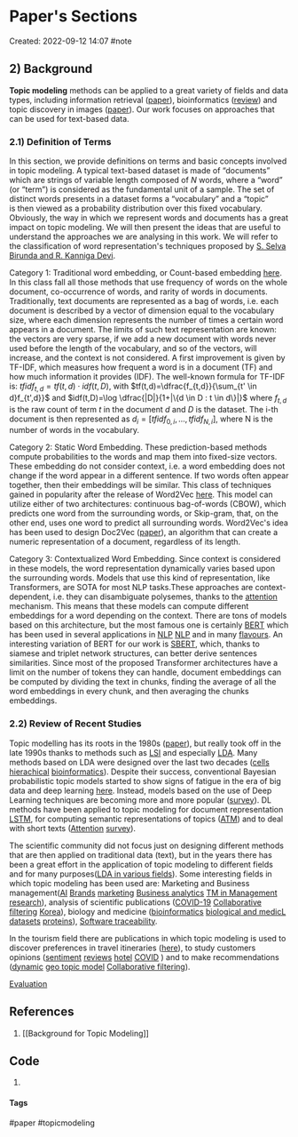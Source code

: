 # Paper's Sections
Created: 2022-09-12 14:07
#note

## 2) Background
**Topic modeling** methods can be applied to a great variety of fields and data types, including information retrieval ([paper](https://maroo.cs.umass.edu/getpdf.php?id=850)), bioinformatics ([review](https://springerplus.springeropen.com/articles/10.1186/s40064-016-3252-8)) and topic discovery in images ([paper](https://ieeexplore.ieee.org/abstract/document/1541280.?casa_token=CuY86UvTQWwAAAAA:Mh1AaYah3cD5a6lZVorn2Qj_OXvg76RosG1rSdVW5INWzq3NWIVYwWdMRZcVZnrxuJDH)). Our work focuses on approaches that can be used for text-based data.

### 2.1) Definition of Terms

In this section, we provide definitions on terms and basic concepts involved in topic modeling.
A typical text-based dataset is made of “documents” which are strings of variable length composed of *N* words, where a “word” (or “term”) is considered as the fundamental unit of a sample. The set of distinct words presents in a dataset forms a “vocabulary” and a “topic” is then viewed as a probability distribution over this fixed vocabulary.
Obviously, the way in which we represent words and documents has a great impact on topic modeling. We will then present the ideas that are useful to understand the approaches we are analysing in this work. We will refer to the classification of word representation's techniques proposed by [S. Selva Birunda and R. Kanniga Devi](https://link.springer.com/chapter/10.1007/978-981-15-9651-3_23).

Category 1: Traditional word embedding, or Count-based embedding [here](https://arxiv.org/pdf/1901.09069.pdf). In this class fall all those methods that use frequency of words on the whole document, co-occurrence of words, and rarity of words in documents. Traditionally, text documents are represented as a bag of words, i.e. each document is described by a vector of dimension equal to the vocabulary size, where each dimension represents the number of times a certain word appears in a document. The limits of such text representation are known: the vectors are very sparse, if we add a new document with words never used before the length of the vocabulary, and so of the vectors, will increase, and the context is not considered. 
A first improvement is given by TF-IDF, which measures how frequent a word is in a document (TF) and how much information it provides (IDF). 
The well-known formula for TF-IDF is: $tfidf_{t,d}=tf(t,d) \cdot idf(t,D)$, with $tf(t,d)=\dfrac{f_{t,d}}{\sum_{t' \in d}f_{t',d}}$ and $idf(t,D)=\log \dfrac{|D|}{1+|\{d \in D : t \in d\}|}$ where $f_{t,d}$ is the raw count of term *t* in the document *d* and *D* is the dataset. The i-th document is then represented as $d_i=[tfidf_{0,i},...,tfidf_{N,i}]$, where N is the number of words in the vocabulary.

Category 2: Static Word Embedding. These prediction-based methods compute probabilities to the words and map them into fixed-size vectors. These embedding do not consider context, i.e. a word embedding does not change if the word appear in a different sentence. If two words often appear together, then their embeddings will be similar.
This class of techniques gained in popularity after the release of Word2Vec [here](https://www.cambridge.org/core/journals/natural-language-engineering/article/word2vec/B84AE4446BD47F48847B4904F0B36E0B). This model can utilize either of two architectures: continuous bag-of-words (CBOW), which predicts one word from the surrounding words, or Skip-gram, that, on the other end, uses one word to predict all surrounding words. Word2Vec's idea has been used to design Doc2Vec ([paper](https://arxiv.org/pdf/1405.4053.pdf)), an algorithm that can create a numeric representation of a document, regardless of its length.

Category 3: Contextualized Word Embedding. Since context is considered in these models, the word representation dynamically varies based upon the surrounding words.
Models that use this kind of representation, like Transformers, are SOTA for most NLP tasks.These approaches are context-dependent, i.e. they can disambiguate polysemes, thanks to the [attention](https://arxiv.org/abs/1706.03762?context=cs) mechanism. This means that these models can compute different embeddings for a word depending on the context.
There are tons of models based on this architecture, but the most famous one is certainly [BERT](https://arxiv.org/pdf/1810.04805.pdf) which has been used in several applications in [NLP](https://arxiv.org/pdf/2103.11943.pdf) [NLP](https://arxiv.org/pdf/2010.00854.pdf) and in many [flavours](https://aclanthology.org/2020.emnlp-demos.6.pdf). An interesting variation of BERT for our work is [SBERT](https://arxiv.org/pdf/1908.10084.pdf), which, thanks to siamese and triplet network structures, can better derive sentences similarities. Since most of the proposed Transformer architectures have a limit on the number of tokens they can handle, document embeddings can be computed by dividing the text in chunks, finding the average of all the word embeddings in every chunk, and then averaging the chunks embeddings.

### 2.2) Review of Recent Studies
Topic modelling has its roots in the 1980s ([paper](https://www.sciencedirect.com/science/article/pii/S0306437920300703?casa_token=nJDJ5Nlh9T4AAAAA:2LmMdid6ESJ6R7T6UL5MlAkBP_b3kagZy9PgUQUTlNvAZFgqKvzpvHf5Z7jFOKyFbCyKXg#b14)), but really took off in the late 1990s thanks to methods such as [LSI](https://asistdl.onlinelibrary.wiley.com/doi/epdf/10.1002/%28SICI%291097-4571%28199009%2941%3A6%3C391%3A%3AAID-ASI1%3E3.0.CO%3B2-9?saml_referrer=) and especially [LDA](https://www.jmlr.org/papers/volume3/blei03a/blei03a.pdf?ref=https://githubhelp.com). Many methods based on LDA were designed over the last two decades ([cells](https://www.sciencedirect.com/science/article/pii/S0002929718301150) [hierachical](https://ieeexplore.ieee.org/abstract/document/8607040) [bioinformatics](https://d-nb.info/1116751054/34)). Despite their success, conventional Bayesian probabilistic topic models started to show signs of fatigue in the era of big data and deep learning [here](https://www.bing.com/search?q=topic+modelling+meets+deep+learing&cvid=99e100f4d08d4b0ba5f77714870cd94a&aqs=edge..69i57.7129j0j4&FORM=ANAB01&PC=U531).  Instead, models based on the use of Deep Learning techniques are becoming more and more popular ([survey](https://arxiv.org/abs/2103.00498)).
DL methods have been applied to topic modeling for document representation [LSTM](https://www.sciencedirect.com/science/article/abs/pii/S0950705119301182), for computing semantic representations of topics ([ATM](https://www.sciencedirect.com/science/article/abs/pii/S0306457319300500)) and to deal with short texts ([Attention](https://www.sciencedirect.com/science/article/pii/S1877050919306283) [survey](https://www.mdpi.com/1424-8220/22/3/852)).

The scientific community did not focus just on designing different methods that are then applied on traditional data (text), but in the years there has been a great effort in the application of topic modeling to different fields and for many purposes([LDA in various fields](https://link.springer.com/article/10.1007/s11042-018-6894-4)). Some interesting fields in which topic modeling has been used are: Marketing and Business management([AI](https://www.sciencedirect.com/science/article/pii/S0148296320307165?casa_token=CTXuKVFl_D4AAAAA:pO1BI9qqL7GEI3taA8mMPBaUwoDBryzpdBwzNjyL9rmDDt5hmbImS3xrm0lX6Q05XY1dybJ_xA) [Brands](https://journals.sagepub.com/doi/full/10.1177/10949968221088275) [marketing](https://link.springer.com/article/10.1007/s11573-018-0915-7) [Business analytics](https://www.sciencedirect.com/science/article/pii/S0378720617309254?casa_token=EtcTboz2mvEAAAAA:BR5vVJd4bRrnfAyxNOTMc6PllQ-oBSjpZBc4Pwv0gyNro0CYQhHaIpEXEM1HLqNJqkjzCnKdKw) [TM in Management research](https://journals.aom.org/doi/abs/10.5465/annals.2017.0099)), analysis of scientific publications ([COVID-19](https://www.jmir.org/2020/11/e21559) [Collaborative filtering](https://dl.acm.org/doi/abs/10.1145/2020408.2020480?casa_token=F_2xHH541asAAAAA:r-0r-Zigz5iZa8KgomJCP5tJG3jOBYvdXMePCg_MYr0HL_sOmkkSf8WMrhl1aUjh-iMhDekN1SjD) [Korea](https://koreascience.kr/article/JAKO201312855326461.page)), biology and medicine ([bioinformatics](https://springerplus.springeropen.com/articles/10.1186/s40064-016-3252-8) [biological and medicL datasets](https://bmcbioinformatics.biomedcentral.com/articles/10.1186/1471-2105-15-S11-S11) [proteins](https://bmcbioinformatics.biomedcentral.com/articles/10.1186/1471-2105-7-58)), [Software traceability](https://ieeexplore.ieee.org/abstract/document/6062077?casa_token=1fXi-6Dlo5gAAAAA:6259L_R_-_FReFTKM0KJztI60eJmKCxD_eQ5k34sVB8IHc4tJzC6unvRmF5Ol6dx64W-). 

In the tourism field there are publications in which topic modeling is used to discover preferences in travel itineraries ([here](https://www.sciencedirect.com/science/article/pii/S0261517719301268?casa_token=UpNSl5Bfl_sAAAAA:qzQVBCYYQf92agcRLozvZswTDS3Fo8zMsjaQRoCLHIegXNwFchyeYJM3Y-XovZw33gUYotVw6w)), to study customers opinions ([sentiment](https://www.tandfonline.com/doi/full/10.1080/19368623.2017.1310075?casa_token=C1gkPjUtESsAAAAA%3ACkoQnodjVC-2XNpop-F-CTXjGJ4g5Yyh31lIHqWlXLARpfcZTa1SGOruy_eBkwO2IaTy31Nt91vP) [reviews](https://link.springer.com/article/10.1007/s40558-015-0035-y) [hotel](https://www.sciencedirect.com/science/article/pii/S0261517719300020?casa_token=sKr7C-F5geUAAAAA:6P5kjPe36i5uT1EbZ1VU_w5AXeNWkN5UoqLlKIYqMZNX_Y5iNnrp17BySkt-OWj8zbRvG6BxFA) [COVID](https://d1wqtxts1xzle7.cloudfront.net/74245317/fcomp_03_775368-with-cover-page-v2.pdf?Expires=1663155942&Signature=c78lE1RwLdDDPaWUUy68HOwP22~5qm4ZsjE28evP3c-0lmfhiA8v4c9BmTwvnsS0LuIC28-s-aLrehQMWbF-4CaOpGvopSjbMfHnam6KDx8cHoA-9nC7eOEsiEgTlMhvZ~8uu8i5LQW1y0KhZsHbCvUqAMZAFOXUV4CGscG06J0rCZOGgRDk5psNg-NBxSvzyF8vA16h952H3Z2g9s0be-kFXxJZrR1QK-7IYeeRmB1VAtWapfXizurC09zZwb~1LjvdSfr0VlR80AefpgMTLMg9Aql4HDqQyEDMXz07-Vg-fkTYnxF~zHXIBj3He8Ju80hG4vLVJ2FHFlzfztsNMQ__&Key-Pair-Id=APKAJLOHF5GGSLRBV4ZA) ) and to make recommendations ([dynamic](https://ieeexplore.ieee.org/abstract/document/7889010?casa_token=Jvf1ZeNDyrMAAAAA:F0O6tiaG9dvmEw1vRpFB4gmDtVXaLqwK2ZoSlJfItbULG87ATcvFu2EBDgRL2YCWk1ASU7LX) [geo topic model](https://dl.acm.org/doi/abs/10.1145/2433396.2433444?casa_token=ct2kPmAiUSQAAAAA:yihk4f46hwxdYcLqLE6jImF5ZZL7gFSII83VwZrovT0zaW1x4tt_LUPgmMu67IZ02cc0XhSWFrhv) [Collaborative filtering](https://link.springer.com/chapter/10.1007/978-3-319-14442-9_45)).



[Evaluation](https://link.springer.com/chapter/10.1007/978-3-030-80599-9_4#chapter-info)
## References
1. [[Background for Topic Modeling]]

## Code
1. 

#### Tags
#paper #topicmodeling 
